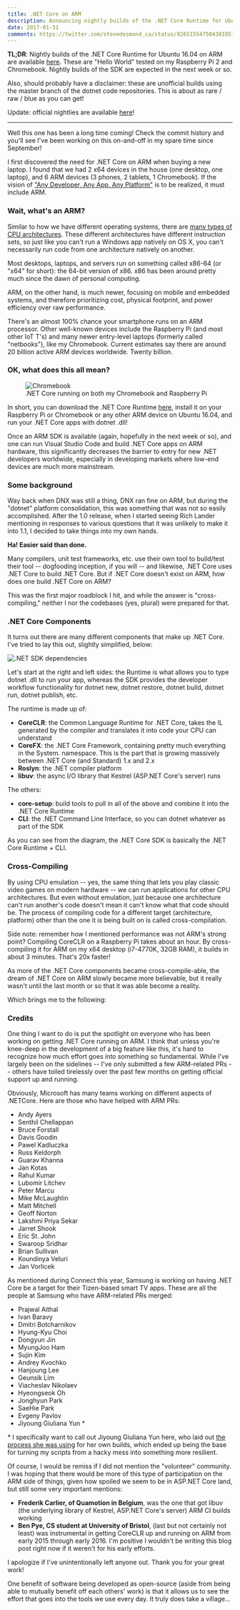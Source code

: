 ```yaml
---
title: .NET Core on ARM
description: Announcing nightly builds of the .NET Core Runtime for Ubuntu 16.04 on ARM!
date: 2017-01-31
comments: https://twitter.com/stevedesmond_ca/status/826515547504381957
---
```


**TL;DR**: Nightly builds of the .NET Core Runtime for Ubuntu 16.04 on ARM are available [here](https://github.com/stevedesmond-ca/dotnet-arm/releases/). These are "Hello World" tested on my Raspberry Pi 2 and Chromebook. Nightly builds of the SDK are expected in the next week or so.

Also, should probably have a disclaimer: these are unofficial builds using the master branch of the dotnet code repositories. This is about as rare / raw / blue as you can get!

Update: official nightlies are available [here](https://github.com/dotnet/core-setup#daily-builds)!

---

Well this one has been a long time coming! Check the commit history and you'll see I've been working on this on-and-off in my spare time since September!

I first discovered the need for .NET Core on ARM when buying a new laptop. I found that we had 2 x64 devices in the house (one desktop, one laptop), and 6 ARM devices (3 phones, 2 tablets, 1 Chromebook). If the vision of ["Any Developer, Any App, Any Platform"](https://developer.microsoft.com/en-us/) is to be realized, it must include ARM.

### Wait, what's an ARM?

Similar to how we have different operating systems, there are [many types of CPU architectures](https://en.wikipedia.org/wiki/List_of_CPU_architectures). These different architectures have different instruction sets, so just like you can't run a Windows app natively on OS X, you can't necessarily run code from one architecture natively on another.

Most desktops, laptops, and servers run on something called x86-64 (or "x64" for short): the 64-bit version of x86. x86 has been around pretty much since the dawn of personal computing.

ARM, on the other hand, is much newer, focusing on mobile and embedded systems, and therefore prioritizing cost, physical footprint, and power efficiency over raw performance.

There's an almost 100% chance your smartphone runs on an ARM processor. Other well-known devices include the Raspberry Pi (and most other IoT T's) and many newer entry-level laptops (formerly called "netbooks"), like my Chromebook. Current estimates say there are around 20 billion active ARM devices worldwide. Twenty billion.

### OK, what does this all mean?

<figure>
<img src="/assets/blog/dotnet_arm_chromebook_pi.jpg" alt="Chromebook"/>
<figcaption>.NET Core running on both my Chromebook and Raspberry Pi</figcaption>
</figure>

In short, you can download the .NET Core Runtime [here](https://github.com/stevedesmond-ca/dotnet-arm/releases/), install it on your Raspberry Pi or Chromebook or any other ARM device on Ubuntu 16.04, and run your .NET Core apps with dotnet <app>.dll!

Once an ARM SDK is available (again, hopefully in the next week or so), and one can run Visual Studio Code and build .NET Core apps on ARM hardware, this significantly decreases the barrier to entry for new .NET developers worldwide, especially in developing markets where low-end devices are much more mainstream.

### Some background

Way back when DNX was still a thing, DNX ran fine on ARM, but during the "dotnet" platform consolidation, this was something that was not so easily accomplished. After the 1.0 release, when I started seeing Rich Lander mentioning in responses to various questions that it was unlikely to make it into 1.1, I decided to take things into my own hands.

**Ha! Easier said than done.**

Many compilers, unit test frameworks, etc. use their own tool to build/test their tool -- dogfooding inception, if you will -- and likewise, .NET Core uses .NET Core to build .NET Core. But if .NET Core doesn't exist on ARM, how does one build .NET Core on ARM?

This was the first major roadblock I hit, and while the answer is "cross-compiling," neither I nor the codebases (yes, plural) were prepared for that.

### .NET Core Components

It turns out there are many different components that make up .NET Core. I've tried to lay this out, slightly simplified, below:

![.NET SDK dependencies](/assets/blog/dotnet-dependencies.png)

Let's start at the right and left sides: the Runtime is what allows you to type dotnet <app>.dll to run your app, whereas the SDK provides the developer workflow functionality for dotnet new, dotnet restore, dotnet build, dotnet run, dotnet publish, etc.

The runtime is made up of:

- **CoreCLR**: the Common Language Runtime for .NET Core, takes the IL generated by the compiler and translates it into code your CPU can understand
- **CoreFX**: the .NET Core Framework, containing pretty much everything in the System. namespace. This is the part that is growing massively between .NET Core (and Standard) 1.x and 2.x
- **Roslyn**: the .NET compiler platform
- **libuv**: the async I/O library that Kestrel (ASP.NET Core's server) runs

The others:

- **core-setup**: build tools to pull in all of the above and combine it into the .NET Core Runtime
- **CLI**: the .NET Command Line Interface, so you can dotnet whatever as part of the SDK

As you can see from the diagram, the .NET Core SDK is basically the .NET Core Runtime + CLI.

### Cross-Compiling

By using CPU emulation -- yes, the same thing that lets you play classic video games on modern hardware -- we can run applications for other CPU architectures. But even without emulation, just because one architecture can't run another's code doesn't mean it can't know what that code should be. The process of compiling code for a different target (architecture, platform) other than the one it is being built on is called cross-compilation.

Side note: remember how I mentioned performance was not ARM's strong point? Compiling CoreCLR on a Raspberry Pi takes about an hour. By cross-compiling it for ARM on my x64 desktop (i7-4770K, 32GB RAM), it builds in about 3 minutes. That's 20x faster!

As more of the .NET Core components became cross-compile-able, the dream of .NET Core on ARM slowly became more believable, but it really wasn't until the last month or so that it was able become a reality.

Which brings me to the following:

### Credits

One thing I want to do is put the spotlight on everyone who has been working on getting .NET Core running on ARM. I think that unless you're knee-deep in the development of a big feature like this, it's hard to recognize how much effort goes into something so fundamental. While I've largely been on the sidelines -- I've only submitted a few ARM-related PRs -- others have toiled tirelessly over the past few months on getting official support up and running.

Obviously, Microsoft has many teams working on different aspects of .NETCore. Here are those who have helped with ARM PRs:

- Andy Ayers
- Senthil Chellappan
- Bruce Forstall
- Davis Goodin
- Pawel Kadluczka
- Russ Keldorph
- Guarav Khanna
- Jan Kotas
- Rahul Kumar
- Lubomir Litchev
- Peter Marcu
- Mike McLaughlin
- Matt Mitchell
- Geoff Norton
- Lakshmi Priya Sekar
- Jarret Shook
- Eric St. John
- Swaroop Sridhar
- Brian Sullivan
- Koundinya Veluri
- Jan Vorlicek

As mentioned during Connect this year, Samsung is working on having .NET
Core be a target for their Tizen-based smart TV apps. These are all the
people at Samsung who have ARM-related PRs merged:

-   Prajwal Aithal
-   Ivan Baravy
-   Dmitri Botcharnikov
-   Hyung-Kyu Choi
-   Dongyun Jin
-   MyungJoo Ham
-   Sujin Kim
-   Andrey Kvochko
-   Hanjoung Lee
-   Geunsik Lim
-   Viacheslav Nikolaev
-   Hyeongseok Oh
-   Jonghyun Park
-   SaeHie Park
-   Evgeny Pavlov
-   Jiyoung Giuliana Yun *

\* I specifically want to call out Jiyoung Giuliana Yun here, who laid out [the process she was using](https://github.com/dotnet/core-setup/issues/725#issuecomment-273677348) for her own builds, which ended up being the base for turning my scripts from a hacky mess into something more resilient.

Of course, I would be remiss if I did not mention the "volunteer" community. I was hoping that there would be more of this type of participation on the ARM side of things, given how spoiled we seem to be in ASP.NET Core land, but still some very important mentions:

- **Frederik Carlier, of Quamotion in Belgium**, was the one that got libuv (the underlying library of Kestrel, ASP.NET Core's server) ARM CI builds working
- **Ben Pye, CS student at University of Bristol**, (last but not certainly not least) was instrumental in getting CoreCLR up and running on ARM from early 2015 through early 2016. I'm positive I wouldn't be writing this blog post right now if it weren't for his early efforts.

I apologize if I've unintentionally left anyone out. Thank you for your great work!

One benefit of software being developed as open-source (aside from being able to mutually benefit off each others' work) is that it allows us to see the effort that goes into the tools we use every day. It truly does take a village...